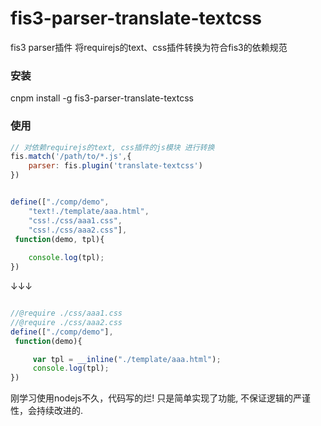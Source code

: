 # fis3-parser-translate-textcss

fis3 parser插件 将requirejs的text、css插件转换为符合fis3的依赖规范

### 安装
cnpm install -g fis3-parser-translate-textcss

### 使用

```js
// 对依赖requirejs的text, css插件的js模块 进行转换
fis.match('/path/to/*.js',{
    parser: fis.plugin('translate-textcss')
})

```


```js

define(["./comp/demo", 
	"text!./template/aaa.html", 
	"css!./css/aaa1.css", 
	"css!./css/aaa2.css"],
 function(demo, tpl){
	
	console.log(tpl);
})

```

↓↓↓

```js

//@require ./css/aaa1.css
//@require ./css/aaa2.css
define(["./comp/demo"],
 function(demo){

     var tpl = __inline("./template/aaa.html");
     console.log(tpl);
})

```

刚学习使用nodejs不久，代码写的烂! 只是简单实现了功能, 不保证逻辑的严谨性，会持续改进的.
